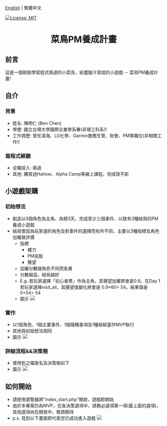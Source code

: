 [English](./README.md) | 繁體中文

[![License: MIT](https://img.shields.io/badge/License-MIT-yellow.svg)](https://opensource.org/licenses/MIT)

<h1 align="center">菜鳥PM養成計畫</h1>

## 前言
這是一個剛剛學寫程式兩週的小菜鳥，絞盡腦汁寫成的小遊戲 -- 菜鳥PM養成計畫!


## 自介
### 背景
- 姓名: 陳明仁 (Ben Chen)
- 學歷: 國立台灣大學國際企業學系畢(非理工科系!)
- 工作資歷: 曾任鴻海、LG化學、Garmin擔務生管、財會、PM等職位(非相關工作!)

### 寫程式經驗
- 全職投入: 兩週
- 其他: 購買過Hahow、Alpha Camp等線上課程，但成效不彰


## 小遊戲架購
### 初始想法
- 創造以3個角色為主角、為期3天、完成至少三個事件、以致有3種結局的PM養成小遊戲
- 結局會因為玩家選的角色及對事件的選擇而有所不同，主要以3種指標及角色加權做評價
     - 指標
          - 體力
          - PM技能
          - 聲望
     - 加權分數隨角色不同而各異
     - 分數越高，結局越好
     - E.g. 若玩家選擇「初心者男」作為主角，其聲望加權將會是0.9。在Day 1若玩家選擇visit_all，其聲望值變化將會是 0.9*60= 54，結果值是 0+54= 54
     - 圖示
     ![](https://lh3.googleusercontent.com/tFD4aB4gt-aOvZd8IR6czL4wQshyRRiHtFbhSVFRpVAfkEDe6mt5H8mTPBH2D9vDftCpjz1lfIJiOooMB0ufU-01axVLd29mnmmNZtMKREiNFu3K1k4gIbpOxdhrtzylHODNWfSz=w2400) 

### 實作
- 以1個角色、1個主要事件、1個隨機事項及1種結結當作MVP執行
- 其他與初始想法相同
- 圖示
![](https://lh3.googleusercontent.com/qwvt_SITl7fOkadHTlMMKd6pvq0TdzKTP9mYcqbK7kS4G2uWXxLJ6aDZGdhU2qwaihl_3SkYVWFcs2-sBgK6vKcCSKHbm9D0ue-w0UyB8gAg2L5aduri20ey7-C8Z8gg7hRS8Msg=w2400)
     
### 詳細流程&&決策樹
- 使用到之檔案名及決策樹如下
- 圖示
![](https://lh3.googleusercontent.com/wdagC9t4zusL46MZ0P0AJr9oP1I2s52Q0MA-_2Lc17FltEuUKWrrB3e9md35JcaZDpSfO54zJ02CmkMVAmAxQARSy-CoY7tiI0I1bPk2sGujqxq_6LIB2cTngQFRG2lV5dni0aZh=w2400)

## 如何開始
- 請使用瀏覽器將"index_start.php"開啟，遊戲即開始
- 由於本專案仍為MVP，在各決策選項中，請務必選項第一項(最上面的選項)，其他選項尚在開發中，敬請期待
- p.s. 見到以下畫面即代表您已成功進入遊戲
![](https://lh3.googleusercontent.com/yQkzGsAMrR38lWr7IN5WARbDqEGDrapYZ1vCee9ye4erv3dALjGnxTKKWsUgzJVlUzjUuwGtXzEjWusH6e6PDSzi6PzkU5M9PdTxoEl4xLSrJOG0w3_B7cm--AQl3lpzzXzm5At4=w2400)



